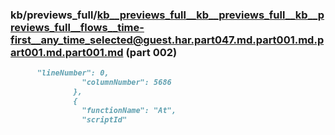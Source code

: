 ### kb/previews_full/kb__previews_full__kb__previews_full__kb__previews_full__flows__time-first__any_time_selected@guest.har.part047.md.part001.md.part001.md.part001.md (part 002)

```md
      "lineNumber": 0,
                "columnNumber": 5686
              },
              {
                "functionName": "At",
                "scriptId"
```

```
